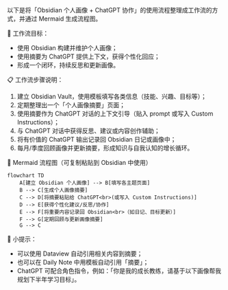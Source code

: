 以下是将「Obsidian 个人画像 + ChatGPT 协作」的使用流程整理成工作流的方式，并通过 Mermaid 生成流程图。

🧠 工作流目标：

* 使用 Obsidian 构建并维护个人画像；
* 使用摘要为 ChatGPT 提供上下文，获得个性化回应；
* 形成一个闭环，持续反思和更新画像。

📋 工作流步骤说明：

1. 建立 Obsidian Vault，使用模板填写各类信息（技能、兴趣、目标等）；
2. 定期整理出一个「个人画像摘要」页面；
3. 使用摘要作为 ChatGPT 对话的上下文引导（贴入 prompt 或写入 Custom Instructions）；
4. 与 ChatGPT 对话中获得反思、建议或内容创作辅助；
5. 将有价值的 ChatGPT 输出记录回 Obsidian 日记或画像中；
6. 每月/季度回顾画像并更新摘要，形成知识与自我认知的增长循环。

🧭 Mermaid 流程图（可复制粘贴到 Obsidian 中使用）

```mermaid
flowchart TD
    A[建立 Obsidian 个人画像] --> B[填写各主题页面]
    B --> C[生成个人画像摘要]
    C --> D[将摘要粘贴给 ChatGPT<br>(或写入 Custom Instructions)]
    D --> E[获得个性化建议/反思/协作]
    E --> F[将重要内容记录回 Obsidian<br>（如日记、目标更新）]
    F --> G[定期回顾与更新画像摘要]
    G --> C
```

🎯 小提示：

* 可以使用 Dataview 自动引用相关内容到摘要；
* 也可以在 Daily Note 中用模板自动引用「摘要」；
* ChatGPT 可配合角色指令，例如：「你是我的成长教练，请基于以下画像帮我规划下半年学习目标」。

